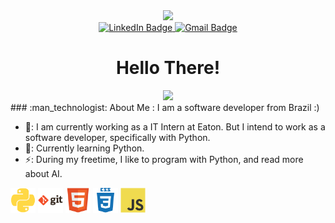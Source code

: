  <div id="header" align="center">
  <img src="https://2.bp.blogspot.com/-toac_Rcs82A/VfPjEu2wbZI/AAAAAAAATzs/rGc5etYbTrU/s1600/hackerman.gif"/>
</div>

<div id="badges" align="center">
 <a href="https://www.linkedin.com/in/miguel-perez-bueno-5a89a9205/">
 <img src="https://img.shields.io/badge/LinkedIn-blue?style=for-the-badge&logo=linkedin&logoColor=white" alt="LinkedIn Badge"/>
 </a>
 <a href="mailto:mbueno1606@gmail.com">
 <img src="https://img.shields.io/badge/Gmail-red?style=for-the-badge&logo=Gmail&logoColor=white" alt="Gmail Badge"/>
 </a>
 <h1>Hello There!</h1>
</div>

<div id="middle portion" align="center">
 <img src="https://gifdb.com/images/high/funny-hacker-face-hacking-l0wrqon9090nlxbh.gif"/> 
</div>
### :man_technologist: About Me :
I am a software developer from Brazil :)

- 🔭: I am currently working as a IT Intern at Eaton. But I intend to work as a software developer, specifically with Python.
- 🌱: Currently learning Python.
- ⚡: During my freetime, I like to program with Python, and read more about AI.
<div id="programming languages">
<img src="https://github.com/devicons/devicon/blob/master/icons/python/python-plain.svg" title="Python" alt="Python" width="40" height="40"/>
<img src="https://github.com/devicons/devicon/blob/master/icons/git/git-original-wordmark.svg" title="Git" **alt="Git" width="40" height="40"/>
<img src="https://github.com/devicons/devicon/blob/master/icons/html5/html5-original.svg" title="HTML5" alt="HTML" width="40" height="40"/>
<img src="https://github.com/devicons/devicon/blob/master/icons/css3/css3-plain-wordmark.svg"  title="CSS3" alt="CSS" width="40" height="40"/>
<img src="https://github.com/devicons/devicon/blob/master/icons/javascript/javascript-original.svg" title="JavaScript" alt="JavaScript" width="40" height="40"/>
</div>
<!--
**bueno04/bueno04** is a ✨ _special_ ✨ repository because its `README.md` (this file) appears on your GitHub profile.
